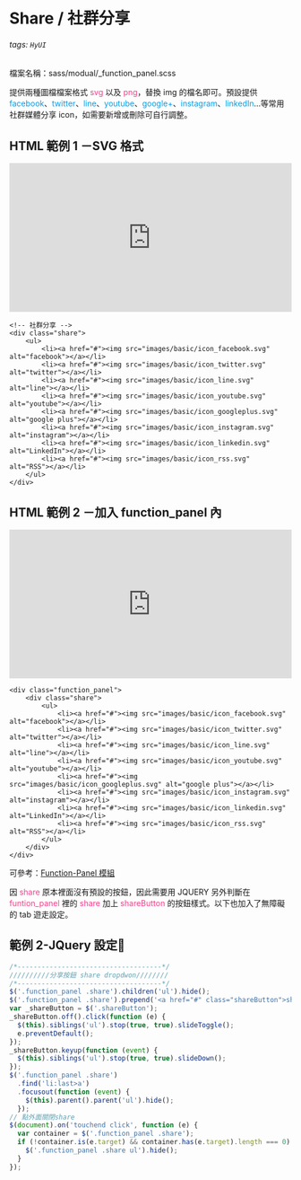 # Share / 社群分享

###### tags: `HyUI`

檔案名稱：sass/modual/\_function_panel.scss

提供兩種圖檔檔案格式 <font color="#EE428B">svg</font> 以及 <font color="#EE428B">png</font>，替換 img 的檔名即可。預設提供 <font color="#009ee7">facebook</font>、<font color="#009ee7">twitter</font>、<font color="#009ee7">line</font>、<font color="#009ee7">youtube</font>、<font color="#009ee7">google+</font>、<font color="#009ee7">instagram</font>、<font color="#009ee7">linkedIn</font>...等常用社群媒體分享 icon，如需要新增或刪除可自行調整。

## HTML 範例 1 －SVG 格式

<iframe height="265" style="width: 100%;" scrolling="no" title="Share / 社群分享 - SVG格式" src="https://codepen.io/u00hyui/embed/abJzdWb?height=265&theme-id=dark&default-tab=html,result" frameborder="no" loading="lazy" allowtransparency="true" allowfullscreen="true">
  See the Pen <a href='https://codepen.io/u00hyui/pen/abJzdWb'>Share / 社群分享 - SVG格式</a> by u00hyui
  (<a href='https://codepen.io/u00hyui'>@u00hyui</a>) on <a href='https://codepen.io'>CodePen</a>.
</iframe>

```htmlmixed=
<!-- 社群分享 -->
<div class="share">
    <ul>
        <li><a href="#"><img src="images/basic/icon_facebook.svg" alt="facebook"></a></li>
        <li><a href="#"><img src="images/basic/icon_twitter.svg" alt="twitter"></a></li>
        <li><a href="#"><img src="images/basic/icon_line.svg" alt="line"></a></li>
        <li><a href="#"><img src="images/basic/icon_youtube.svg" alt="youtube"></a></li>
        <li><a href="#"><img src="images/basic/icon_googleplus.svg" alt="google plus"></a></li>
        <li><a href="#"><img src="images/basic/icon_instagram.svg" alt="instagram"></a></li>
        <li><a href="#"><img src="images/basic/icon_linkedin.svg" alt="LinkedIn"></a></li>
        <li><a href="#"><img src="images/basic/icon_rss.svg" alt="RSS"></a></li>
    </ul>
</div>
```

## HTML 範例 2 －加入 function_panel 內

<iframe height="265" style="width: 100%;" scrolling="no" title="Share / 社群分享 - 加入function_panel內" src="https://codepen.io/u00hyui/embed/RwpNrZV?height=265&theme-id=dark&default-tab=html,result" frameborder="no" loading="lazy" allowtransparency="true" allowfullscreen="true">
  See the Pen <a href='https://codepen.io/u00hyui/pen/RwpNrZV'>Share / 社群分享 - 加入function_panel內</a> by u00hyui
  (<a href='https://codepen.io/u00hyui'>@u00hyui</a>) on <a href='https://codepen.io'>CodePen</a>.
</iframe>

```htmlmixed=
<div class="function_panel">
    <div class="share">
        <ul>
            <li><a href="#"><img src="images/basic/icon_facebook.svg" alt="facebook"></a></li>
            <li><a href="#"><img src="images/basic/icon_twitter.svg" alt="twitter"></a></li>
            <li><a href="#"><img src="images/basic/icon_line.svg" alt="line"></a></li>
            <li><a href="#"><img src="images/basic/icon_youtube.svg" alt="youtube"></a></li>
            <li><a href="#"><img src="images/basic/icon_googleplus.svg" alt="google plus"></a></li>
            <li><a href="#"><img src="images/basic/icon_instagram.svg" alt="instagram"></a></li>
            <li><a href="#"><img src="images/basic/icon_linkedin.svg" alt="LinkedIn"></a></li>
            <li><a href="#"><img src="images/basic/icon_rss.svg" alt="RSS"></a></li>
        </ul>
    </div>
</div>
```

可參考：[Function-Panel 模組](/Oqp96iFITTilUfkBkoSbjA)

因 <font color="#EE428B">share</font> 原本裡面沒有預設的按鈕，因此需要用 JQUERY 另外判斷在 <font color="#EE428B">funtion_panel</font> 裡的 <font color="#EE428B">share</font> 加上 <font color="#EE428B">shareButton</font> 的按鈕樣式。以下也加入了無障礙的 tab 遊走設定。

## 範例 2-JQuery 設定:round_pushpin:

```javascript
/*------------------------------------*/
//////////分享按鈕 share dropdwon////////
/*------------------------------------*/
$('.function_panel .share').children('ul').hide();
$('.function_panel .share').prepend('<a href="#" class="shareButton">share分享按鈕</a>');
var _shareButton = $('.shareButton');
_shareButton.off().click(function (e) {
  $(this).siblings('ul').stop(true, true).slideToggle();
  e.preventDefault();
});
_shareButton.keyup(function (event) {
  $(this).siblings('ul').stop(true, true).slideDown();
});
$('.function_panel .share')
  .find('li:last>a')
  .focusout(function (event) {
    $(this).parent().parent('ul').hide();
  });
// 點外面關閉share
$(document).on('touchend click', function (e) {
  var container = $('.function_panel .share');
  if (!container.is(e.target) && container.has(e.target).length === 0) {
    $('.function_panel .share ul').hide();
  }
});
```

<style>
.ui-infobar{
max-width:95%;
}
.markdown-body{
max-width:95%;
}
</style>
